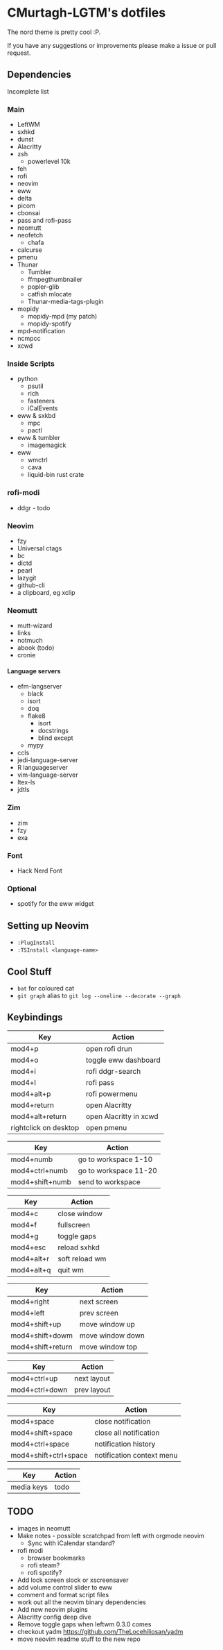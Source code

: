 # CMurtagh-LGTM's dotfiles

The nord theme is pretty cool :P.

If you have any suggestions or improvements please make a issue or pull request.

## Dependencies

Incomplete list

### Main
- LeftWM
- sxhkd
- dunst
- Alacritty
- zsh
    - powerlevel 10k
- feh
- rofi
- neovim
- eww
- delta
- picom
- cbonsai
- pass and rofi-pass
- neomutt
- neofetch
    - chafa
- calcurse
- pmenu
- Thunar
    - Tumbler
    - ffmpegthumbnailer
    - popler-glib
    - catfish mlocate
    - Thunar-media-tags-plugin
- mopidy
    - mopidy-mpd (my patch)
    - mopidy-spotify
- mpd-notification
- ncmpcc
- xcwd

### Inside Scripts
- python
	- psutil
    - rich
    - fasteners
    - iCalEvents
- eww & sxkbd
    - mpc
    - pactl
- eww & tumbler
    - imagemagick
- eww
    - wmctrl
    - cava
    - liquid-bin rust crate

### rofi-modi
- ddgr - todo

### Neovim
- fzy
- Universal ctags
- bc
- dictd
- pearl
- lazygit
- github-cli
- a clipboard, eg xclip

### Neomutt
- mutt-wizard
- links
- notmuch
- abook (todo)
- cronie

#### Language servers
- efm-langserver
    - black
    - isort
    - doq
    - flake8
        - isort
        - docstrings
        - blind except
    - mypy
- ccls
- jedi-language-server
- R languageserver
- vim-language-server
- ltex-ls
- jdtls

### Zim
- zim
- fzy
- exa

### Font
- Hack Nerd Font

### Optional
- spotify for the eww widget

## Setting up Neovim
- `:PlugInstall`
- `:TSInstall <language-name>`

## Cool Stuff
- `bat` for coloured cat
- `git graph` alias to `git log --oneline --decorate --graph`

## Keybindings
Key 					| Action
------------------------|-----------------------
mod4+p					| open rofi drun
mod4+o					| toggle eww dashboard
mod4+i                  | rofi ddgr-search
mod4+l                  | rofi pass
mod4+alt+p              | rofi powermenu
mod4+return     		| open Alacritty
mod4+alt+return     	| open Alacritty in xcwd
rightclick on desktop   | open pmenu

Key 					| Action
------------------------|----------------------
mod4+numb				| go to workspace 1-10
mod4+ctrl+numb			| go to workspace 11-20
mod4+shift+numb 		| send to workspace

Key 					| Action
------------------------|----------------------
mod4+c      			| close window
mod4+f                  | fullscreen
mod4+g                  | toggle gaps
mod4+esc                | reload sxhkd
mod4+alt+r		        | soft reload wm
mod4+alt+q		    	| quit wm

Key 					| Action
------------------------|----------------------
mod4+right				| next screen
mod4+left				| prev screen
mod4+shift+up			| move window up
mod4+shift+dowm			| move window down
mod4+shift+return		| move window top

Key 					| Action
------------------------|----------------------
mod4+ctrl+up			| next layout
mod4+ctrl+down			| prev layout

Key 					| Action
------------------------|----------------------
mod4+space				| close notification
mod4+shift+space		| close all notification
mod4+ctrl+space			| notification history
mod4+shift+ctrl+space	| notification context menu

Key 					| Action
------------------------|----------------------
media keys				| todo

## TODO
- images in neomutt
- Make notes - possible scratchpad from left with orgmode neovim
    - Sync with iCalendar standard?
- rofi modi
    - browser bookmarks
    - rofi steam?
    - rofi spotify?
- Add lock screen slock or xscreensaver
- add volume control slider to eww
- comment and format script files
- work out all the neovim binary dependencies
- Add new neovim plugins
- Alacritty config deep dive
- Remove toggle gaps when leftwm 0.3.0 comes
- checkout yadm https://github.com/TheLocehiliosan/yadm
- move neovim readme stuff to the new repo
